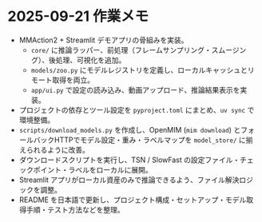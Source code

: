 # 2025-09-21 作業メモ

- MMAction2 + Streamlit デモアプリの骨組みを実装。
  - `core/` に推論ラッパー、前処理（フレームサンプリング・スムージング）、後処理、可視化を追加。
  - `models/zoo.py` にモデルレジストリを定義し、ローカルキャッシュとリモート取得を両立。
  - `app/ui.py` で設定の読み込み、動画アップロード、推論結果表示を実装。
- プロジェクトの依存とツール設定を `pyproject.toml` にまとめ、`uv sync` で環境整備。
- `scripts/download_models.py` を作成し、OpenMIM (`mim download`) とフォールバックHTTPでモデル設定・重み・ラベルマップを `model_store/` に揃えられるように改善。
- ダウンロードスクリプトを実行し、TSN / SlowFast の設定ファイル・チェックポイント・ラベルをローカルに展開。
- Streamlit アプリがローカル資産のみで推論できるよう、ファイル解決ロジックを調整。
- README を日本語で更新し、プロジェクト構成・セットアップ・モデル取得手順・テスト方法などを整理。
